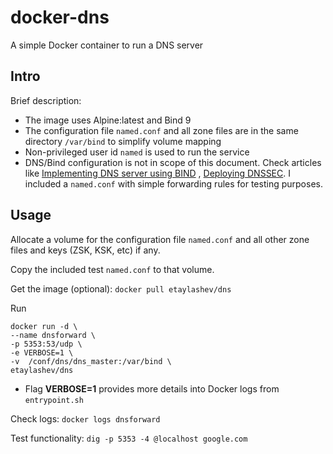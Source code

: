 # docker-dns
A simple Docker container to run a DNS server 

## Intro
Brief description:
- The image uses Alpine:latest and Bind 9
- The configuration file `named.conf` and all zone files are in the same directory `/var/bind` to simplify volume mapping
- Non-privileged user id `named` is used to run the service
- DNS/Bind configuration is not in scope of this document. Check articles like [Implementing DNS server using BIND](https://linuxtechlab.com/configuring-dns-server-using-bind/) , [Deploying DNSSEC](https://blog.apnic.net/2019/05/23/how-to-deploying-dnssec-with-bind-and-ubuntu-server/). I included a `named.conf` with simple forwarding rules for testing purposes.

## Usage

Allocate a volume for the configuration file `named.conf` and all other zone files and keys (ZSK, KSK, etc) if any.

Copy the included test `named.conf` to that volume.

Get the image (optional): `docker pull etaylashev/dns`

Run
```
docker run -d \
--name dnsforward \
-p 5353:53/udp \
-e VERBOSE=1 \
-v  /conf/dns/dns_master:/var/bind \
etaylashev/dns
```
- Flag **VERBOSE=1** provides more details into Docker logs from `entrypoint.sh`

Check logs: `docker logs dnsforward`

Test functionality: `dig -p 5353 -4 @localhost google.com`

